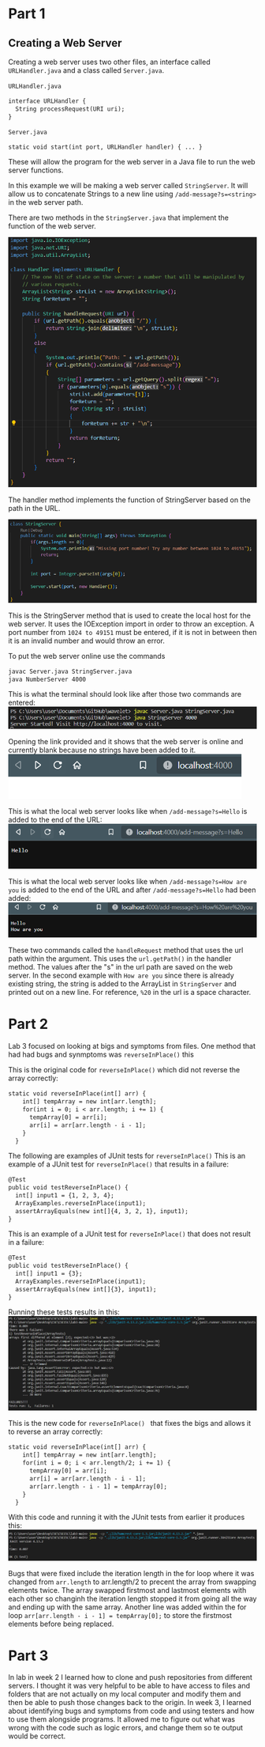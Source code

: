 # Part 1
## Creating a Web Server

Creating a web server uses two other files, an interface called `URLHandler.java` and a class called `Server.java`. 

`URLHandler.java`
```
interface URLHandler {
  String processRequest(URI uri);
}
```

`Server.java`
```
static void start(int port, URLHandler handler) { ... }
```

These will allow the program for the web server in a Java file to run the web server functions.

In this example we will be making a web server called `StringServer`. It will allow us to concatenate Strings to a new line using `/add-message?s=<string>` in the web server path.

There are two methods in the `StringServer.java` that implement the function of the web server.

![Handler Method](https://github.com/karinnamonzon/labReport2/blob/main/handlerMethod.png?raw=true)

The handler method implements the function of StringServer based on the path in the URL.

![StringServer class](https://github.com/karinnamonzon/labReport2/blob/main/StringServerMethod.png?raw=true)

This is the StringServer method that is used to create the local host for the web server. It uses the IOException import in order to throw an exception. A port number from `1024 to 49151` must be entered, if it is not in between then it is an invalid number and would throw an error.

To put the web server online use the commands
```
javac Server.java StringServer.java 
java NumberServer 4000
```
This is what the terminal should look like after those two commands are entered:
![go online](https://github.com/karinnamonzon/labReport2/blob/main/creating.png?raw=true)


Opening the link provided and it shows that the web server is online and currently blank because no strings have been added to it.
![Launching StringServer](https://github.com/karinnamonzon/labReport2/blob/main/Screenshot%202023-01-27%20141124.png?raw=true)

This is what the local web server looks like when `/add-message?s=Hello` is added to the end of the URL:
![`/add-message?s=Hello`](https://github.com/karinnamonzon/labReport2/blob/main/Screenshot%202023-01-27%20140334.png?raw=true)

This is what the local web server looks like when `/add-message?s=How are you` is added to the end of the URL and after `/add-message?s=Hello` had been added:
![`/add-message?s=How are you`](https://github.com/karinnamonzon/labReport2/blob/main/Screenshot%202023-01-27%20140425.png?raw=true)

These two commands called the `handleRequest` method that uses the url path within the argument. This uses the `url.getPath()` in the handler method. The values after the "s" in the url path are saved on the web server. In the second example with `How are you` since there is already existing string, the string is added to the ArrayList in `StringServer` and printed out on a new line. For reference, `%20` in the url is a space character.

# Part 2
Lab 3 focused on looking at bigs and symptoms from files. One method that had had bugs and synmptoms was `reverseInPlace()` this 

This is the original code for `reverseInPlace()` which did not reverse the array correctly:
```
static void reverseInPlace(int[] arr) {
    int[] tempArray = new int[arr.length];
    for(int i = 0; i < arr.length; i += 1) {
      tempArray[0] = arr[i];
      arr[i] = arr[arr.length - i - 1];
    }
  }
```
The following are examples of JUnit tests for `reverseInPlace()`
This is an example of a JUnit test for `reverseInPlace()` that results in a failure:
```
@Test
public void testReverseInPlace() {
  int[] input1 = {1, 2, 3, 4};
  ArrayExamples.reverseInPlace(input1);
  assertArrayEquals(new int[]{4, 3, 2, 1}, input1);
}
```

This is an example of a JUnit test for `reverseInPlace()` that does not result in a failure:
```
@Test
public void testReverseInPlace() {
  int[] input1 = {3};
  ArrayExamples.reverseInPlace(input1);
  assertArrayEquals(new int[]{3}, input1);
}
```

Running these tests results in this:
![Image](https://github.com/karinnamonzon/labReport2/blob/main/failures.png?raw=true)

This is the new code for `reverseInPlace() ` that fixes the bigs and allows it to reverse an array correctly:
```
static void reverseInPlace(int[] arr) {
    int[] tempArray = new int[arr.length];
    for(int i = 0; i < arr.length/2; i += 1) {
      tempArray[0] = arr[i];
      arr[i] = arr[arr.length - i - 1];
      arr[arr.length - i - 1] = tempArray[0];
    }
  }
```

With this code and running it with the JUnit tests from earlier it produces this:
![Image](https://github.com/karinnamonzon/labReport2/blob/main/correct.png?raw=true)

Bugs that were fixed include the iteration length in the for loop where it was changed from `arr.length` to arr.length/2 to precent the array from swapping elements twice. The array swapped firstmost and lastmost elements with each other so changinh the iteration length stopped it from going all the way and ending up with the same array. Another line was added within the for loop `arr[arr.length - i - 1] = tempArray[0];` to store the firstmost elements before being replaced.

# Part 3

In lab in week 2 I learned how to clone and push repositories from different servers. I thought it was very helpful to be able to have access to files and folders that are not actually on my local computer and modify them and then be able to push those changes back to the origin. In week 3, I learned about identifying bugs and symptoms from code and using testers and how to use them alongside programs. It allowed me to figure out what was wrong with the code such as logic errors, and change them so te output would be correct. 
